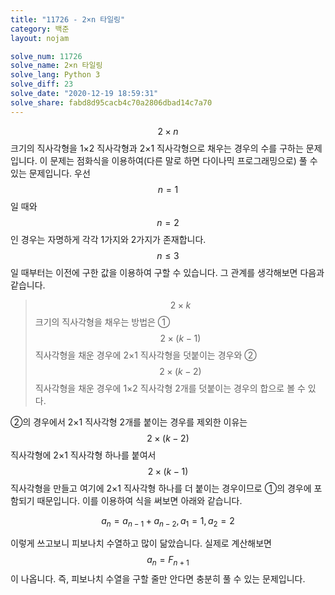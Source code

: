 ```yaml
---
title: "11726 - 2×n 타일링"
category: 백준
layout: nojam

solve_num: 11726
solve_name: 2×n 타일링
solve_lang: Python 3
solve_diff: 23
solve_date: "2020-12-19 18:59:31"
solve_share: fabd8d95cacb4c70a2806dbad14c7a70
---
```


$$2×n$$ 크기의 직사각형을 1×2 직사각형과 2×1 직사각형으로 채우는 경우의 수를 구하는 문제입니다. 이 문제는 점화식을 이용하여(다른 말로 하면 다이나믹 프로그래밍으로) 풀 수 있는 문제입니다. 우선 $$n=1$$일 때와 $$n=2$$인 경우는 자명하게 각각 1가지와 2가지가 존재합니다. $$n\le 3$$일 때부터는 이전에 구한 값을 이용하여 구할 수 있습니다. 그 관계를 생각해보면 다음과 같습니다.

> $$2×k$$ 크기의 직사각형을 채우는 방법은 ① $$2×(k-1)$$ 직사각형을 채운 경우에 2×1 직사각형을 덧붙이는 경우와 ② $$2×(k-2)$$ 직사각형을 채운 경우에 1×2 직사각형 2개를 덧붙이는 경우의 합으로 볼 수 있다.

②의 경우에서 2×1 직사각형 2개를 붙이는 경우를 제외한 이유는 $$2×(k-2)$$ 직사각형에 2×1 직사각형 하나를 붙여서 $$2×(k-1)$$ 직사각형을 만들고 여기에 2×1 직사각형 하나를 더 붙이는 경우이므로 ①의 경우에 포함되기 때문입니다. 이를 이용하여 식을 써보면 아래와 같습니다.

$$
a_n=a_{n-1}+a_{n-2},a_1=1,a_2=2
$$

이렇게 쓰고보니 피보나치 수열하고 많이 닮았습니다. 실제로 계산해보면 $$a_n=F_{n+1}$$이 나옵니다. 즉, 피보나치 수열을 구할 줄만 안다면 충분히 풀 수 있는 문제입니다.
